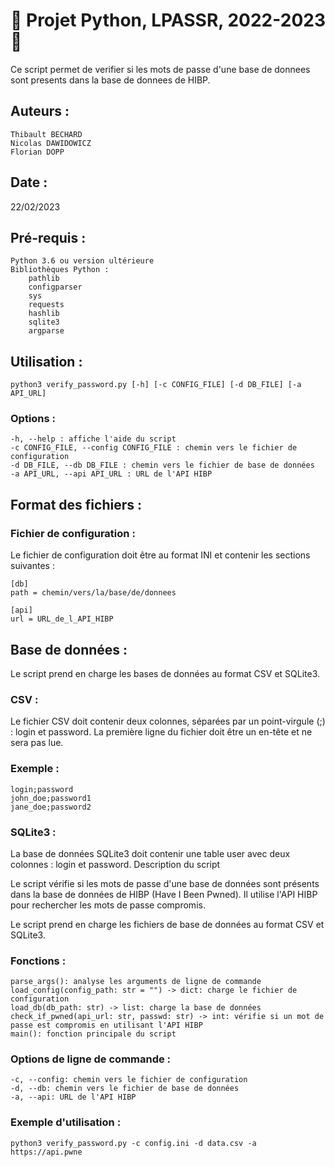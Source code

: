 # 🐍 Projet Python, LPASSR, 2022-2023 🚀

Ce script permet de verifier si les mots de passe d'une base de donnees sont presents dans la base de donnees de HIBP.

##  Auteurs : 

    Thibault BECHARD
    Nicolas DAWIDOWICZ
    Florian DOPP

##  Date : 
22/02/2023

## Pré-requis : 

    Python 3.6 ou version ultérieure
    Bibliothèques Python :
        pathlib
        configparser
        sys
        requests
        hashlib
        sqlite3
        argparse

## Utilisation :

    python3 verify_password.py [-h] [-c CONFIG_FILE] [-d DB_FILE] [-a API_URL]

### Options :

    -h, --help : affiche l'aide du script
    -c CONFIG_FILE, --config CONFIG_FILE : chemin vers le fichier de configuration
    -d DB_FILE, --db DB_FILE : chemin vers le fichier de base de données
    -a API_URL, --api API_URL : URL de l'API HIBP

## Format des fichiers :

### Fichier de configuration : 

Le fichier de configuration doit être au format INI et contenir les sections suivantes :

    [db]
    path = chemin/vers/la/base/de/donnees
    
    [api]
    url = URL_de_l_API_HIBP

## Base de données :

Le script prend en charge les bases de données au format CSV et SQLite3.

### CSV :

Le fichier CSV doit contenir deux colonnes, séparées par un point-virgule (;) : login et password. La première ligne du fichier doit être un en-tête et ne sera pas lue.

### Exemple :

    login;password
    john_doe;password1
    jane_doe;password2

### SQLite3 :

La base de données SQLite3 doit contenir une table user avec deux colonnes : login et password.
Description du script

Le script vérifie si les mots de passe d'une base de données sont présents dans la base de données de HIBP (Have I Been Pwned). Il utilise l'API HIBP pour rechercher les mots de passe compromis.

Le script prend en charge les fichiers de base de données au format CSV et SQLite3.

### Fonctions : 

    parse_args(): analyse les arguments de ligne de commande
    load_config(config_path: str = "") -> dict: charge le fichier de configuration
    load_db(db_path: str) -> list: charge la base de données
    check_if_pwned(api_url: str, passwd: str) -> int: vérifie si un mot de passe est compromis en utilisant l'API HIBP
    main(): fonction principale du script

### Options de ligne de commande : 

    -c, --config: chemin vers le fichier de configuration
    -d, --db: chemin vers le fichier de base de données
    -a, --api: URL de l'API HIBP

### Exemple d'utilisation : 

    python3 verify_password.py -c config.ini -d data.csv -a https://api.pwne
